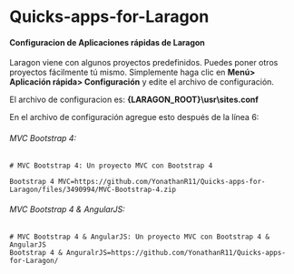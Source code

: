 # Quicks-apps-for-Laragon

#### Configuracion de Aplicaciones rápidas de Laragon

Laragon viene con algunos proyectos predefinidos. Puedes poner otros proyectos fácilmente tú mismo. Simplemente haga clic en **Menú> Aplicación rápida> Configuración** y edite el archivo de configuración.



El archivo  de configuracion es: **{LARAGON_ROOT}\usr\sites.conf**

En el archivo de configuración agregue esto después de la línea 6:



###### MVC Bootstrap 4:

```textile
# MVC Bootstrap 4: Un proyecto MVC con Bootstrap 4

Bootstrap 4 MVC=https://github.com/YonathanR11/Quicks-apps-for-Laragon/files/3490994/MVC-Bootstrap-4.zip
```

###### MVC Bootstrap 4 & AngularJS:

```textile
# MVC Bootstrap 4 & AngularJS: Un proyecto MVC con Bootstrap 4 & AngularJS
Bootstrap 4 & AnguralrJS=https://github.com/YonathanR11/Quicks-apps-for-Laragon/
```

